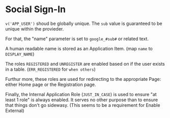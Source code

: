 Social Sign-In
===

`v('APP_USER')` shoud be globally unique. The `sub` value is guaranteed to be unique within the provieder.

For that, the "name" parameter is set to `google_#sub#` or related text.

A human readable name is stored as an Application Item.  (map `name` to `DISPLAY_NAME`)

The roles `REGISTERED` and `UNREGISTER` are enabled based on if the user exists in a table. (`ERR_REGISTERED` for `when others`)

Furthur more, these roles are used for redirecting to the appropriate Page: either Home page or the Registration page.

Finally, the Internal Application Role (`JUST_IN_CASE`) is used to ensure "at least 1 role" is always enabled. It serves no other purpose than to ensure that things don't go sidewasy. (This seems to be a requirement for Enable External)
